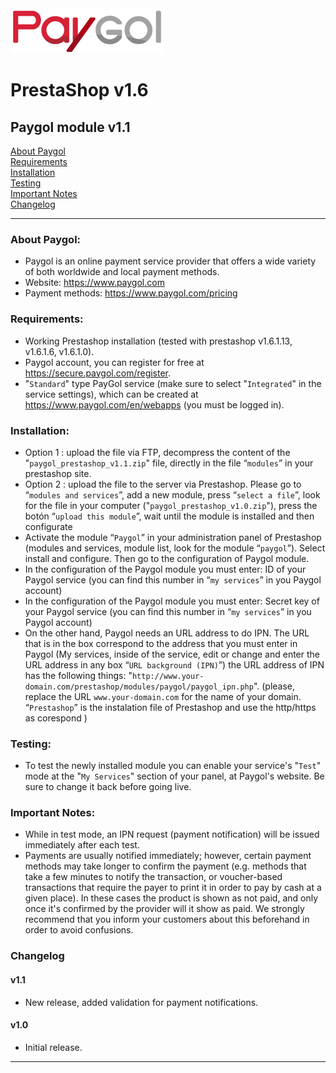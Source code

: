 <img src="paygol_logo.png" alt="Paygol - PrestaShop" />


# PrestaShop v1.6

## Paygol module v1.1 <br>
[About Paygol](#about-paygol) <br>
[Requirements](#requirements) <br>
[Installation](#installation) <br>
[Testing](#testing) <br>
[Important Notes](#important-notes) <br>
[Changelog](#changelog) <br>

---

### About Paygol:

- Paygol is an online payment service provider that offers a wide variety of both worldwide and local payment methods.
- Website: https://www.paygol.com 
- Payment methods: https://www.paygol.com/pricing
    
### Requirements:

- Working Prestashop installation (tested with prestashop v1.6.1.13, v1.6.1.6, v1.6.1.0).
- Paygol account, you can register for free at https://secure.paygol.com/register.
- "`Standard`" type PayGol service (make sure to select "`Integrated`" in the service settings), which can be created at 
  https://www.paygol.com/en/webapps (you must be logged in).  

   
### Installation:

- Option 1 : upload the file  via FTP, decompress the content of the "`paygol_prestashop_v1.1.zip`" file, directly in the file “`modules`” in your prestashop site.
- Option 2 : upload the file to the server via Prestashop.  Please go to “`modules and services`”, add a new module, press “`select a file`”,  look for  the file in your computer  ("`paygol_prestashop_v1.0.zip`"), press the botón “`upload this module`”, wait until the module is installed and then configurate
- Activate the module “`Paygol`” in your administration panel of Prestashop (modules and services,  module list, look for the module  “`paygol`”).  Select install and configure.  Then go to the configuration of Paygol module.
- In the configuration of  the Paygol module you must enter:  ID of your Paygol service (you can find this number in “`my services`” in you Paygol account)
- In the configuration of  the Paygol module you must enter:  Secret key of your Paygol service (you can find this number in “`my services`” in you Paygol account)
- On the other hand, Paygol needs an URL  address to do IPN.  The URL that is in the box correspond to the address that you must enter in Paygol (My services, inside of the service, edit or change and enter the URL address in any box “`URL background (IPN)`”)
  the URL address of IPN has the following things: "`http://www.your-domain.com/prestashop/modules/paygol/paygol_ipn.php`". (please, replace  the URL `www.your-domain.com` for the name of your domain.  “`Prestashop`” is the instalation file of Prestashop and use the http/https as corespond )

  
### Testing:

- To test the newly installed module you can enable your service's "`Test`" mode at the "`My Services`" section of your panel, 
  at Paygol's website. Be sure to change it back before going live.

  
### Important Notes:

- While in test mode, an IPN request (payment notification) will be issued immediately after each test.
- Payments are usually notified immediately; however, certain payment methods may take longer to confirm the payment 
  (e.g. methods that take a few minutes to notify the transaction, or voucher-based transactions that require the payer 
  to print it in order to pay by cash at a given place). In these cases the product is shown as not paid, and only 
  once it's confirmed by the provider will it show as paid. We strongly recommend that you inform your customers about this 
  beforehand in order to avoid confusions.

### Changelog

#### v1.1

- New release, added validation for payment notifications.


#### v1.0

- Initial release.


---
